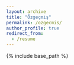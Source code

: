 ```yaml
---
layout: archive
title: "Özgeçmiş"
permalink: /ozgecmis/
author_profile: true
redirect_from:
  - /resume
---
```


{% include base_path %}

